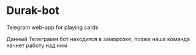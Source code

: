 # Durak-bot
Telegram web-app for playing cards

Данный Телеграмм бот находится в заморозке, позже наша команда начнет работу над ним
